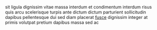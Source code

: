 sit ligula dignissim vitae massa interdum et condimentum interdum risus quis
arcu scelerisque turpis ante dictum dictum parturient sollicitudin dapibus
pellentesque dui sed diam placerat [fusce](generated_webpages/sed3.md)
dignissim integer at primis volutpat pretium dapibus massa sed ac
